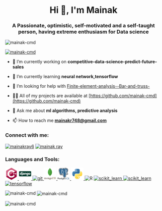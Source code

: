 <h1 align="center">Hi 👋, I'm Mainak</h1>
<h3 align="center">A Passionate, optimistic, self-motivated and a self-taught person, having extreme enthusiasm for Data science</h3>

<p align="left"> <img src="https://komarev.com/ghpvc/?username=mainak-cmd&label=Profile%20views&color=0e75b6&style=flat" alt="mainak-cmd" /> </p>

<p align="left"> <a href="https://github.com/ryo-ma/github-profile-trophy"><img src="https://github-profile-trophy.vercel.app/?username=mainak-cmd" alt="mainak-cmd" /></a> </p>

- 🔭 I’m currently working on **competitive-data-science-predict-future-sales**

- 🌱 I’m currently learning **neural network,tensorflow**

- 🤝 I’m looking for help with [Finite-element-analysis--Bar-and-truss-](https://github.com/mainak-cmd/-Finite-element-analysis--Bar-and-truss-)

- 👨‍💻 All of my projects are available at [https://github.com/mainak-cmd](https://github.com/mainak-cmd)

- 💬 Ask me about **ml algorithms, predictive analysis**

- 📫 How to reach me **mainakr748@gmail.com**

<h3 align="left">Connect with me:</h3>
<p align="left">
<a href="https://linkedin.com/in/mainakray6" target="blank"><img align="center" src="https://raw.githubusercontent.com/rahuldkjain/github-profile-readme-generator/neutral-icons/src/images/icons/Social/linked-in-alt.svg" alt="mainakray6" height="30" width="40" /></a>
<a href="https://kaggle.com/mainak ray" target="blank"><img align="center" src="https://raw.githubusercontent.com/rahuldkjain/github-profile-readme-generator/neutral-icons/src/images/icons/Social/kaggle.svg" alt="mainak ray" height="30" width="40" /></a>
</p>

<h3 align="left">Languages and Tools:</h3>
<p align="left"> <a href="https://www.w3schools.com/cpp/" target="_blank"> <img src="https://raw.githubusercontent.com/devicons/devicon/master/icons/cplusplus/cplusplus-original.svg" alt="cplusplus" width="40" height="40"/> </a> <a href="https://www.djangoproject.com/" target="_blank"> <img src="https://raw.githubusercontent.com/devicons/devicon/master/icons/django/django-original.svg" alt="django" width="40" height="40"/> </a> <a href="https://git-scm.com/" target="_blank"> <img src="https://www.vectorlogo.zone/logos/git-scm/git-scm-icon.svg" alt="git" width="40" height="40"/> </a> <a href="https://www.mongodb.com/" target="_blank"> <img src="https://raw.githubusercontent.com/devicons/devicon/master/icons/mongodb/mongodb-original-wordmark.svg" alt="mongodb" width="40" height="40"/> </a> <a href="https://www.postgresql.org" target="_blank"> <img src="https://raw.githubusercontent.com/devicons/devicon/master/icons/postgresql/postgresql-original-wordmark.svg" alt="postgresql" width="40" height="40"/> </a> <a href="https://www.python.org" target="_blank"> <img src="https://raw.githubusercontent.com/devicons/devicon/master/icons/python/python-original.svg" alt="python" width="40" height="40"/> </a><img src="https://upload.wikimedia.org/wikipedia/commons/thumb/1/1b/R_logo.svg/724px-R_logo.svg.png" alt="R" width="40" height="40"/></a> <a href="https://scikit-learn.org/" target="_blank"> <img src="https://upload.wikimedia.org/wikipedia/commons/0/05/Scikit_learn_logo_small.svg" alt="scikit_learn" width="40" height="40"/> </a> <a href=""><img src="https://idatassist.com/wp-content/uploads/2015/04/Tableau_logo_crop.jpg_resized_460_.jpeg?fd13fd&fd13fd" alt="scikit_learn" width="40" height="40"/> </a> <a href="https://www.tensorflow.org" target="_blank"> <img src="https://www.vectorlogo.zone/logos/tensorflow/tensorflow-icon.svg" alt="tensorflow" width="40" height="40"/> </a> </p>

<p><img align="left" src="https://github-readme-stats.vercel.app/api/top-langs?username=mainak-cmd&show_icons=true&locale=en&layout=compact" alt="mainak-cmd" /></p>

<p>&nbsp;<img align="center" src="https://github-readme-stats.vercel.app/api?username=mainak-cmd&show_icons=true&locale=en" alt="mainak-cmd" /></p>

<p><img align="center" src="https://github-readme-streak-stats.herokuapp.com/?user=mainak-cmd&" alt="mainak-cmd" /></p>
